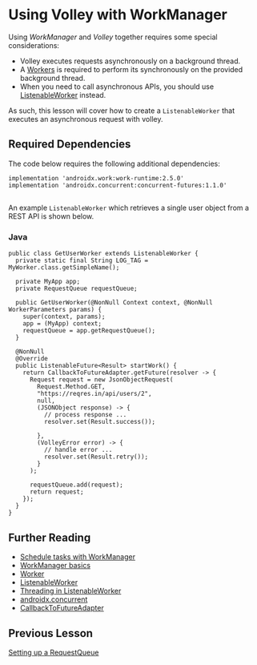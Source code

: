 # Using Volley with WorkManager

Using *WorkManager* and *Volley* together requires some special considerations:
- Volley executes requests asynchronously on a background thread.
- A [Workers](https://developer.android.com/reference/androidx/work/Worker) is required to perform its synchronously on the provided background thread.
- When you need to call asynchronous APIs, you should use [ListenableWorker](https://developer.android.com/reference/androidx/work/ListenableWorker) instead.

As such, this lesson will cover how to create a `ListenableWorker` that executes an asynchronous request with volley.

## Required Dependencies
The code below requires the following additional dependencies:

```
implementation 'androidx.work:work-runtime:2.5.0'
implementation 'androidx.concurrent:concurrent-futures:1.1.0'
```

## 
An example `ListenableWorker` which retrieves a single user object from a REST API is shown below.

### Java

```
public class GetUserWorker extends ListenableWorker {
  private static final String LOG_TAG = MyWorker.class.getSimpleName();

  private MyApp app;
  private RequestQueue requestQueue;

  public GetUserWorker(@NonNull Context context, @NonNull WorkerParameters params) {
    super(context, params);
    app = (MyApp) context;
    requestQueue = app.getRequestQueue();
  }

  @NonNull
  @Override
  public ListenableFuture<Result> startWork() {
    return CallbackToFutureAdapter.getFuture(resolver -> {
      Request request = new JsonObjectRequest(
        Request.Method.GET,
        "https://reqres.in/api/users/2",
        null,
        (JSONObject response) -> {
          // process response ...
          resolver.set(Result.success());

        },
        (VolleyError error) -> {
          // handle error ...
          resolver.set(Result.retry());
        }
      );

      requestQueue.add(request);
      return request;
    });
  }
}
```

## Further Reading
- [Schedule tasks with WorkManager](https://developer.android.com/topic/libraries/architecture/workmanager)
- [WorkManager basics](https://medium.com/androiddevelopers/workmanager-basics-beba51e94048)
- [Worker](https://developer.android.com/reference/androidx/work/Worker)
- [ListenableWorker](https://developer.android.com/reference/androidx/work/ListenableWorker)
- [Threading in ListenableWorker](https://developer.android.com/topic/libraries/architecture/workmanager/advanced/listenableworker)
- [androidx.concurrent](https://developer.android.com/jetpack/androidx/releases/concurrent)
- [CallbackToFutureAdapter](https://developer.android.com/reference/androidx/concurrent/futures/CallbackToFutureAdapter)

## Previous Lesson
[Setting up a RequestQueue](request-queue.md)
